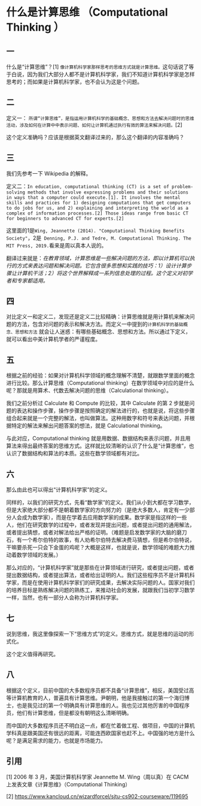# 什么是计算思维  （Computational Thinking ）

## 一

什么是“计算思维”？[1]  ```像计算机科学家那样思考的思维方式就是计算思维。```这句话说了等于白说，因为我们大部分人都不是计算机科学家，我们不知道计算机科学家是怎样思考的；而如果是计算机科学家，也不会认为这是个问题。    



## 二

定义一： ```所谓“计算思维”，是指运用计算机科学的基础概念、思想和方法去解决问题时的思维活动，涉及如何在计算中中表示问题、如何让计算机通过执行有效的算法来解决问题。```[2]

这个定义准确吗？应该是根据英文翻译过来的，那么这个翻译的内容准确吗？  



## 三

我们先参考一下 Wikipedia 的解释。

定义二：```In education, computational thinking (CT) is a set of problem-solving methods that involve expressing problems and their solutions in ways that a computer could execute.[1]. It involves the mental skills and practices for 1) designing computations that get computers to do jobs for us, and 2) explaining and interpreting the world as a complex of information processes.[2] Those ideas range from basic CT for beginners to advanced CT for experts.[2]```

这里面的1是```Wing, Jeannette (2014). "Computational Thinking Benefits Society"```，2是``` Denning, P.J. and Tedre, M. Computational Thinking. The MIT Press, 2019.```看来是周以真本人说的。

翻译过来就是：*在教育领域，计算思维是一些解决问题的方法，即以计算机可以执行的方式来表达问题和解决问题。它包含很多思想和实践的技巧：1）设计计算步骤让计算机干活；2）将这个世界解释成一系列信息处理的过程。这个定义对初学者和专家都适用。*



## 四

对比定义一和定义二，发现还是定义二比较精确：计算思维就是用计算机来解决问题的方法，包含对问题的表示和解决方法。而定义一中提到的```计算机科学的基础概念、思想和方法``` 就会让人迷惑：有哪些基础概念、思想和方法。所以通过下定义，就可以看出中美计算机学者的严谨程度。  



## 五

根据之前的经验：如果对计算机科学领域的概念理解不清楚，就跟数学里面的概念进行比较。那么计算思维（Computational thinking）在数学领域中对应的是什么呢？那就是用算术、代数去解决问题的思维（Calculational thinking）。

我们之前分析过 Calculate 和 Compute 的比较，其中 Calculate 的第 2 步就是问题的表达和操作步骤，操作步骤是按照确定的解法进行的，也就是说，将这些步骤组合起来就是一个完整的解法，也叫做算法。这种用数字和符号来表达问题，并根据特定的解法来解出问题答案的想法，就是 Calculational thinking。

与此对应，Computational thinking 就是用数据、数据结构来表示问题，并且用算法来得出最终答案的思维方式。这样就比较清晰的认识了什么是“计算思维”，也认识了数据结构和算法的本质。这些在数学领域都有对比。



## 六

那么由此也可以得出“计算机科学家”的定义。

同样的，以我们的研究方式，先看“数学家”的定义。我们从小到大都在学习数学，但是大家绝大部分都不是朝着数学家的方向努力的（是绝大多数人，肯定有一少部分人会成为数学家），而是在学着去应用数学家的成果。数学家是指这样的一些人，他们在研究数学的过程中，或者发现并提出问题，或者提出问题的通用解法，或者提出猜想，或者对解法给出严格的证明。（难题是启发数学家的大脑的磨刀石，有一个希尔伯特的故事，有人劝希尔伯特去解决费马猜想，但是希尔伯特说，干嘛要杀死一只会下金蛋的鸡呢？大概是这样，也就是说，数学领域的难题大力推动着数学领域的发展。）

那么对应的，“计算机科学家”就是那些在计算领域进行研究，或者提出问题，或者提出数据结构，或者提出算法，或者给出证明的人。我们这些程序员不是计算机科学家，而是在使用计算机科学家们的研究成果，去解决实际问题的人。国家对我们的培养目标是熟练解决问题的熟练工，来推动社会的发展，就跟我们当初学习数学一样，当然，也有一部分人会称为计算机科学家。

## 七

说到思维，我这里像探索一下“思维方式”的定义。思维方式，就是思维的运动的形式化。

这个定义值得再研究。



## 八

根据这个定义，目前中国的大多数程序员都不具备“计算思维”，相反，美国受过高等计算机教育的人，普遍具有计算思维。尹朝明，他是我接触过的第一个海归博士，也是我见过的第一个明确具有计算思维的人。我也见过其他厉害的中国程序员，他们有计算思维，但是都没有朝明这么清晰明确。

而中国的大多数程序员还不明白这一点，都在忙着做工程、做项目，中国的计算机学科真是跟美国还有很远的距离，可能连西欧国家也赶不上。中国强的地方是什么呢？是满足需求的能力，也就是市场能力。



## 引用

[1]  2006 年 3 月，美国计算机科学家 Jeannette M. Wing（周以真）在 CACM 上发表文章《计算思维》（Computational Thinking） 

[2]  https://www.kancloud.cn/wizardforcel/sjtu-cs902-courseware/119695 